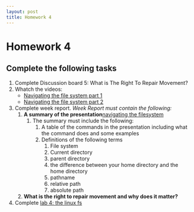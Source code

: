 ```yaml
---
layout: post
title: Homework 4
---
```

# Homework 4
## Complete the following tasks
1. Complete Discussion board 5: What is The Right To Repair Movement?
2. Whatch the videos:
   * [Navigating the file system part 1](https://youtu.be/RNopWAAoVbM)
   * [Navigating the file system part 2](https://youtu.be/RxVX64H5D_k)
3. Complete week report. *Week Report must contain the following:*
   1. **A summary of the presentation**[navigating the filesystem](https://docs.google.com/presentation/d/e/2PACX-1vSBCZX4zbvAKaBbEt7cBk68w04g-iZdJ0gCpH_7YE1IIr7EswY9bDbk0oT8z3iial96gTi8GuYArSFe/pub?start=false&amp;loop=false&amp;delayms=3000&slide=id.g35f391192_00)
      1. The summary must include the following:
         1. A table of the commands in the presentation including what the command does and some examples
         2. Definitions of the following terms
            1. File system
            2. Current directory
            3. parent directory
            4. the difference between your home directory and the home directory
            5. pathname
            6. relative path
            7. absolute path
   2. **What is the right to repair movement and why does it matter?**
4. Complete [lab 4: the linux fs](https://cis106.com/labs/lab4/)

   